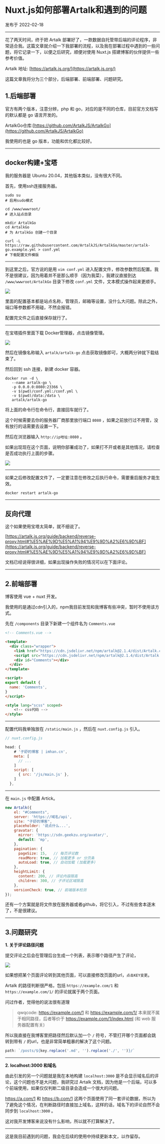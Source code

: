 # Nuxt.js如何部署Artalk和遇到的问题

发布于 2022-02-18 
  
---


花了两天时间，终于把 Artalk 部署好了，一款数据自托管带后端的评论程序，非常适合我。这篇文章就介绍一下我部署的流程，以及我在部署过程中遇到的一些问题，将它记录一下，以便之后研究，顺便对使用 Nuxt.js 搭建博客的伙伴提供一些参考价值。



Artalk 地址: [https://artalk.js.org/](https://artalk.js.org/)

这篇文章我将分为三个部分，后端部署、前端部署、问题研究。

## 1.后端部署

官方有两个版本，注意分辨，php 和 go，对应的是不同的仓库，目前官方文档写的默认都是 go 语言开发的。

ArtalkGo仓库:[https://github.com/ArtalkJS/ArtalkGo](https://github.com/ArtalkJS/ArtalkGo)

我使用的也是 go 版本，功能和优化都比较好。

---

## docker构建+宝塔

我的服务器是 Ubuntu 20.04，其他版本类似，没有很大不同。

首先，使用ssh连接服务器。

```shell
sudo su 
# 启用sudo模式

cd /www/wwwroot/
# 进入站点目录

mkdir ArtalkGo
cd ArtalkGo
# 为 ArtalkGo 创建一个目录

curl -L https://raw.githubusercontent.com/ArtalkJS/ArtalkGo/master/artalk-go.example.yml > conf.yml
# 下载配置文件模版

```

---

到这里之后，官方说的是用 `vim conf.yml` 进入配置文件，修改参数然后配置。我不是很建议，因为用着并不是那么顺手（因为我菜），我建议直接到达 `/www/wwwroot/ArtalkGo` 目录下修改 `conf.yml` 文件，文本模式操作起来更顺手。

![](https://imgurl.zishu.me/images/2022/02/18/1861474b101c0fb69d42e7f922a52fea.png)

里面的配置基本都是站点名称，管理员，邮箱等设置，没什么大问题。除此之外，端口等参数都不用碰，不然会报错。

配置完文件之后直接保存就行了。

---

在宝塔插件里面下载 Docker管理器，点击镜像管理。

![](https://imgurl.zishu.me/images/2022/02/18/d2d1227986b852267f027bd6f815b7e9.png)

然后在镜像名称输入 `artalk/artalk-go` 点击获取镜像即可，大概两分钟就下载结束了。

然后回到 ssh 连接，新建 docker 容器。

```shell
docker run -d \
   --name artalk-go \
   -p 0.0.0.0:8080:23366 \
   -v $(pwd)/conf.yml:/conf.yml \
   -v $(pwd)/data:/data \
   artalk/artalk-go
```

将上面的命令行在命令行，直接回车就行了。

这个时候需要去你的服务器厂商那里放行端口 `8080` ，如果之前放行过不用管，没有放行的话需要去设置一下。

然后在浏览器输入 `http://ip地址:8080` 。

如果出现现在这个页面，说明你部署成功了，如果打不开或者是其他情况，请检查是否成功执行上面的步骤。

![](https://imgurl.zishu.me/images/2022/02/18/571d246b4aa2e9574a2a543364a965d2.png)

---

如果之后修改配置文件了，一定要注意在修改之后执行命令，需要重启服务才能生效。

```shell
docker restart artalk-go
```

---

## 反向代理

这个如果使用宝塔太简单，就不细说了。

[https://artalk.js.org/guide/backend/reverse-proxy.html#%E5%AE%9D%E5%A1%94%E9%9D%A2%E6%9D%BF](https://artalk.js.org/guide/backend/reverse-proxy.html#%E5%AE%9D%E5%A1%94%E9%9D%A2%E6%9D%BF)

文档已经说得很详细，如果出现操作失败的情况可以在下面评论。

---

## 2.前端部署

博客使用 vue + nuxt 开发。

我使用的是通过cdn引入的，npm我目前发现和我博客有些冲突，暂时不使用该方式。

先在 `/components` 目录下新建一个组件名为 `Comments.vue`

```html
<!-- Comments.vue -->

<template>
  <div class="wrapper">
	<link href="https://cdn.jsdelivr.net/npm/artalk@2.1.4/dist/Artalk.css" rel="stylesheet">
	<script src="https://cdn.jsdelivr.net/npm/artalk@2.1.4/dist/Artalk.js"></script>
	<div id="Comments"></div>
  </div>
</template>

<script>
export default {
  name: 'Comments',
}
</script>

<style lang="scss" scoped>
	<!-- css代码 -->
</style>
```

---

配置代码我单独放在 `/static/main.js` ，然后在 `nuxt.config.js` 引入。

```js
// nuxt.config.js

head: {
    # '子舒的博客 | imhan.cn',
    meta: [
      // ...
    ]
    script: [
      { src: '/js/main.js' },
    ]
  },
```

---

在 `main.js` 中配置 Artick。

```js
new Artalk({
	el: "#Comments",
	server: 'https://域名/api',
	site: "子舒的博客",
	placeholder: '说点什么...',
	gravatar: {
	  mirror: 'https://sdn.geekzu.org/avatar/',
	  default: 'mp',
	},
	pagination: {
	  pageSize: 15,   // 每页评论数
	  readMore: true, // 加载更多 or 分页条
	  autoLoad: true, // 自动加载 (加载更多)
	},
	heightLimit: {
	  content: 200, // 评论内容限高
	  children: 300, // 子评论区域限高
	},
	versionCheck: true, // 前端版本检测
});
```


还有一个方案就是将文件放在服务器或者github，将它引入，不过有些舍本逐末了，不是很建议。

---

## 3.问题研究

**1. 关于评论路径问题**

提交评论之后会在管理后台生成一个列表，表示哪个路径产生了评论，

![](https://imgurl.zishu.me/images/2022/02/18/5bb72fd1a3427c31aaaf91c8637435c8.png)

如果想把某个页面评论转到其他页面，可以直接修改页面的url，`点击KEY变更`。

Artalk 的路径判断很严格，包括 `https://example.com/1` 和 `https://example.com/1/` 的评论就属于两个页面。

问过作者，觉得他的说法很有道理

>qwqcode: https://example.com/1 和 https://example.com/1/ 本来就不属于相同路径，后者等价于 https://example.com/1/index.html (和 web 服务器配置有关)

所以我直接在我博客里把路径然后默认加一个 `/` 符号，不管打开哪个页面都会跳转到带有 `/` 的url，也是非常简单粗暴的解决了这个问题。

```js
path: `/posts/${key.replace('.md', '').replace('./', '')}/`
```

---

**2. localhost:3000 和域名**

由此引发的另一个问题就是我在本地构建 `localhost:3000` 是不会显示域名后的评论，这个问题也不是大问题，我研究过 Artalk 文档，因为他是一个后端，可以多个前端使用，如果仅仅判断二级目录会造成一个很大的问题。

https://a.com/1 和 https://b.com/1  这两个页面使用了同一套评论数据，所以为了避免这个情况，在判断路径时直接加上域名，这样的话，域名下的评论自然不会同步到 `localhost:3000` 。

这对我开发博客来说没有什么影响，所以就不打算解决了。

---

这是我目前遇到的问题，我会在后续的使用中持续更新本文，以作留存。